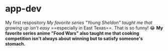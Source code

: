 # app-dev
My first respository
*My favorite series "Young Sheldon" taught me that growing up isn't easy* ==especially in East Texas==. That is so funny! :joy: 
**My favorite series anime "Food Wars" also taught me that cooking competition isn't always about winning but to satisfy someone's stomach.**
